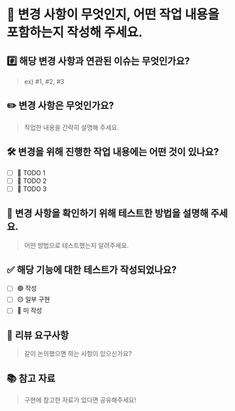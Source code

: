 # 🔗 변경 사항이 무엇인지, 어떤 작업 내용을 포함하는지 작성해 주세요.

## #️⃣ 해당 변경 사항과 연관된 이슈는 무엇인가요?

> ex) #1, #2, #3

## ✏️ 변경 사항은 무엇인가요?

> 작업한 내용을 간략히 설명해 주세요.

## 🛠️ 변경을 위해 진행한 작업 내용에는 어떤 것이 있나요?

- [ ] 📌 TODO 1
- [ ] 📌 TODO 2
- [ ] 📌 TODO 3

## 📝 변경 사항을 확인하기 위해 테스트한 방법을 설명해 주세요.

> 어떤 방법으로 테스트했는지 알려주세요.

## ✅ 해당 기능에 대한 테스트가 작성되었나요?

- [ ] 🟢 작성
- [ ] 🟡 일부 구현
- [ ] 🔴 미 작성

## 💬 리뷰 요구사항

> 같이 논의했으면 하는 사항이 있으신가요?

## 📚 참고 자료

> 구현에 참고한 자료가 있다면 공유해주세요!
